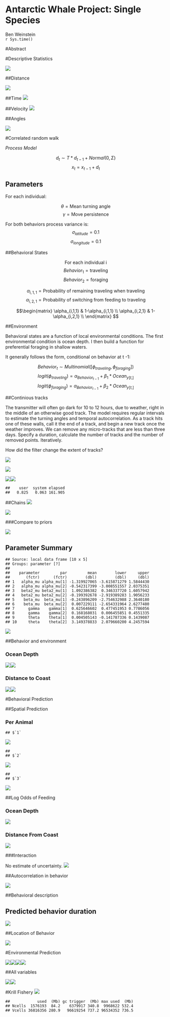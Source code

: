 # Antarctic Whale Project: Single Species
Ben Weinstein  
`r Sys.time()`  





#Abstract


#Descriptive Statistics


![](SingleSpecies_files/figure-html/unnamed-chunk-5-1.png)<!-- -->

##Distance

![](SingleSpecies_files/figure-html/unnamed-chunk-6-1.png)<!-- -->

##Time 
![](SingleSpecies_files/figure-html/unnamed-chunk-7-1.png)<!-- -->

##Velocity
![](SingleSpecies_files/figure-html/unnamed-chunk-8-1.png)<!-- -->

##Angles

![](SingleSpecies_files/figure-html/unnamed-chunk-9-1.png)<!-- -->

#Correlated random walk

*Process Model*

$$ d_{t} \sim T*d_{t-1} + Normal(0,\Sigma)$$
$$ x_t = x_{t-1} + d_{t} $$

## Parameters

For each individual:

$$\theta = \text{Mean turning angle}$$
$$\gamma = \text{Move persistence} $$

For both behaviors process variance is:
$$ \sigma_{latitude} = 0.1$$
$$ \sigma_{longitude} = 0.1$$

##Behavioral States

$$ \text{For each individual i}$$
$$ Behavior_1 = \text{traveling}$$
$$ Behavior_2 = \text{foraging}$$

$$ \alpha_{i,1,1} = \text{Probability of remaining traveling when traveling}$$
$$\alpha_{i,2,1} = \text{Probability of switching from feeding to traveling}$$

$$\begin{matrix}
  \alpha_{i,1,1} & 1-\alpha_{i,1,1} \\
  \alpha_{i,2,1} & 1-\alpha_{i,2,1} \\
\end{matrix}
$$

##Environment

Behavioral states are a function of local environmental conditions. The first environmental condition is ocean depth. I then build a function for preferential foraging in shallow waters.

It generally follows the form, conditional on behavior at t -1:

$$Behavior_t \sim Multinomial([\phi_{traveling},\phi_{foraging}])$$
$$logit(\phi_{traveling}) = \alpha_{Behavior_{t-1}} + \beta_1 * Ocean_{y[t,]}$$
$$logit(\phi_{foraging}) = \alpha_{Behavior_{t-1}} + \beta_2 * Ocean_{y[t,]}$$



##Continious tracks

The transmitter will often go dark for 10 to 12 hours, due to weather, right in the middle of an otherwise good track. The model requires regular intervals to estimate the turning angles and temporal autocorrelation. As a track hits one of these walls, call it the end of a track, and begin a new track once the weather improves. We can remove any micro-tracks that are less than three days.
Specify a duration, calculate the number of tracks and the number of removed points. Iteratively.





How did the filter change the extent of tracks?

![](SingleSpecies_files/figure-html/unnamed-chunk-13-1.png)<!-- -->

![](SingleSpecies_files/figure-html/unnamed-chunk-14-1.png)<!-- -->

![](SingleSpecies_files/figure-html/unnamed-chunk-15-1.png)<!-- -->![](SingleSpecies_files/figure-html/unnamed-chunk-15-2.png)<!-- -->




```
##    user  system elapsed 
##   0.825   0.063 161.905
```

##Chains
![](SingleSpecies_files/figure-html/unnamed-chunk-18-1.png)<!-- -->

![](SingleSpecies_files/figure-html/unnamed-chunk-19-1.png)<!-- -->

###Compare to priors

![](SingleSpecies_files/figure-html/unnamed-chunk-20-1.png)<!-- -->

## Parameter Summary

```
## Source: local data frame [10 x 5]
## Groups: parameter [?]
## 
##    parameter         par         mean        lower     upper
##       (fctr)      (fctr)        (dbl)        (dbl)     (dbl)
## 1   alpha_mu alpha_mu[1] -1.319927065 -3.615871279 1.5844430
## 2   alpha_mu alpha_mu[2] -0.542317399 -3.008551557 2.0375351
## 3   beta2_mu beta2_mu[1]  1.092386382  0.346337720 1.6057942
## 4   beta2_mu beta2_mu[2] -0.199392678 -2.919389283 1.9056233
## 5    beta_mu  beta_mu[1] -0.243896209 -2.754632988 2.3640180
## 6    beta_mu  beta_mu[2]  0.007229111 -2.654331964 2.6277480
## 7      gamma    gamma[1]  0.625646602  0.477451953 0.7786056
## 8      gamma    gamma[2]  0.168168031  0.006455851 0.4551335
## 9      theta    theta[1]  0.004505143 -0.141787336 0.1439087
## 10     theta    theta[2]  3.149378833  2.079660200 4.2457594
```

![](SingleSpecies_files/figure-html/unnamed-chunk-21-1.png)<!-- -->

##Behavior and environment

### Ocean Depth
![](SingleSpecies_files/figure-html/unnamed-chunk-22-1.png)<!-- -->![](SingleSpecies_files/figure-html/unnamed-chunk-22-2.png)<!-- -->

### Distance to Coast
![](SingleSpecies_files/figure-html/unnamed-chunk-23-1.png)<!-- -->![](SingleSpecies_files/figure-html/unnamed-chunk-23-2.png)<!-- -->


#Behavioral Prediction



##Spatial Prediction

### Per Animal

```
## $`1`
```

![](SingleSpecies_files/figure-html/unnamed-chunk-25-1.png)<!-- -->

```
## 
## $`2`
```

![](SingleSpecies_files/figure-html/unnamed-chunk-25-2.png)<!-- -->

```
## 
## $`3`
```

![](SingleSpecies_files/figure-html/unnamed-chunk-25-3.png)<!-- -->

##Log Odds of Feeding

### Ocean Depth

![](SingleSpecies_files/figure-html/unnamed-chunk-26-1.png)<!-- -->

### Distance From Coast

![](SingleSpecies_files/figure-html/unnamed-chunk-27-1.png)<!-- -->

###Interaction

No estimate of uncertainty.
![](SingleSpecies_files/figure-html/unnamed-chunk-28-1.png)<!-- -->

##Autocorrelation in behavior

![](SingleSpecies_files/figure-html/unnamed-chunk-29-1.png)<!-- -->

##Behavioral description

## Predicted behavior duration


![](SingleSpecies_files/figure-html/unnamed-chunk-31-1.png)<!-- -->

##Location of Behavior

![](SingleSpecies_files/figure-html/unnamed-chunk-32-1.png)<!-- -->

#Environmental Prediction



![](SingleSpecies_files/figure-html/unnamed-chunk-34-1.png)<!-- -->![](SingleSpecies_files/figure-html/unnamed-chunk-34-2.png)<!-- -->![](SingleSpecies_files/figure-html/unnamed-chunk-34-3.png)<!-- -->![](SingleSpecies_files/figure-html/unnamed-chunk-34-4.png)<!-- -->

##All variables

![](SingleSpecies_files/figure-html/unnamed-chunk-35-1.png)<!-- -->![](SingleSpecies_files/figure-html/unnamed-chunk-35-2.png)<!-- -->

#Krill Fishery
![](SingleSpecies_files/figure-html/unnamed-chunk-36-1.png)<!-- -->



```
##            used  (Mb) gc trigger  (Mb) max used  (Mb)
## Ncells  1576193  84.2    6379917 340.8  9968622 532.4
## Vcells 36816356 280.9   96619254 737.2 96534352 736.5
```
